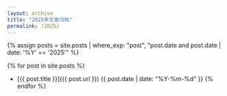 ```yaml
---
layout: archive
title: "2025年文章归档"
permalink: /2025/
---
```


{% assign posts = site.posts | where_exp: "post", "post.date and post.date | date: '%Y' == '2025'" %}

{% for post in site.posts %}
- [{{ post.title }}]({{ post.url }}) <span>{{ post.date | date: "%Y-%m-%d" }}</span>
{% endfor %}

